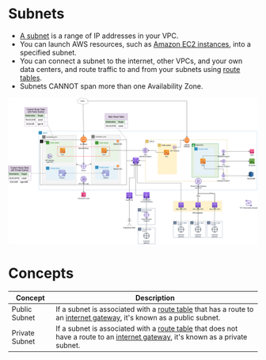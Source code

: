 
# Subnets
- [A subnet](https://docs.aws.amazon.com/vpc/latest/userguide/configure-subnets.html) is a range of IP addresses in your VPC.
- You can launch AWS resources, such as [Amazon EC2 instances](../../3_ComputeServices/AmazonEC2/Readme.md), into a specified subnet.
- You can connect a subnet to the internet, other VPCs, and your own data centers, and route traffic to and from your subnets using [route tables](../../2_SecurityAndIdentityServices/3_InfraProtectionServices/VPC/RouteTables.md).
- Subnets CANNOT span more than one Availability Zone.

![img.png](assets/AWS_VPC.png)

# Concepts

| Concept        | Description                                                                                                                                           |
|----------------|-------------------------------------------------------------------------------------------------------------------------------------------------------|
| Public Subnet  | If a subnet is associated with a [route table](../../2_SecurityAndIdentityServices/3_InfraProtectionServices/VPC/RouteTables.md) that has a route to an [internet gateway](InternetGateway.md), it's known as a public subnet.            |
| Private Subnet | If a subnet is associated with a [route table](../../2_SecurityAndIdentityServices/3_InfraProtectionServices/VPC/RouteTables.md) that does not have a route to an [internet gateway](InternetGateway.md), it's known as a private subnet. |


